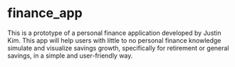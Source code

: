 # finance_app
This is a prototype of a personal finance application developed by Justin Kim. This app will help users with little to no personal finance knowledge simulate and visualize savings growth, specifically for retirement or general savings, in a simple and user-friendly way.
